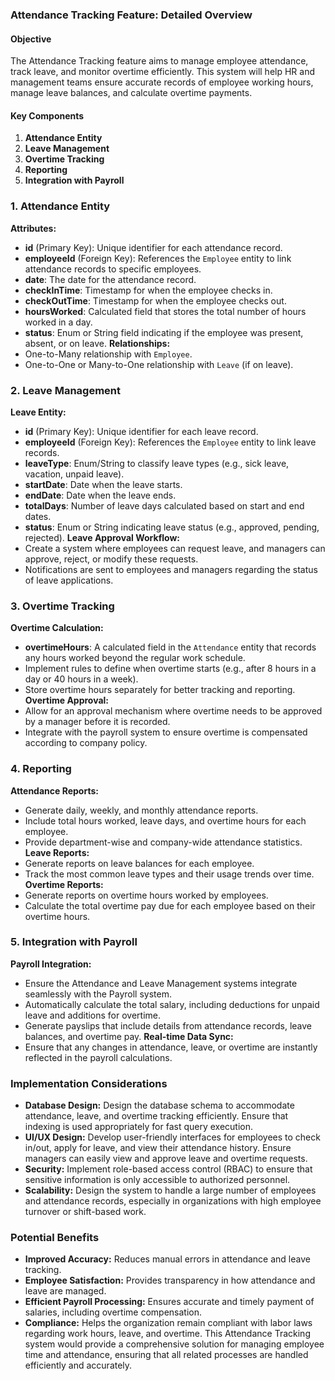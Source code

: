 ### **Attendance Tracking Feature: Detailed Overview**
#### **Objective**
The Attendance Tracking feature aims to manage employee attendance, track leave, and monitor overtime efficiently. This system will help HR and management teams ensure accurate records of employee working hours, manage leave balances, and calculate overtime payments.
#### **Key Components**
1. **Attendance Entity**
2. **Leave Management**
3. **Overtime Tracking**
4. **Reporting**
5. **Integration with Payroll**
### **1. Attendance Entity**
**Attributes:**
- **id** (Primary Key): Unique identifier for each attendance record.
- **employeeId** (Foreign Key): References the `Employee` entity to link attendance records to specific employees.
- **date**: The date for the attendance record.
- **checkInTime**: Timestamp for when the employee checks in.
- **checkOutTime**: Timestamp for when the employee checks out.
- **hoursWorked**: Calculated field that stores the total number of hours worked in a day.
- **status**: Enum or String field indicating if the employee was present, absent, or on leave.
  **Relationships:**
- One-to-Many relationship with `Employee`.
- One-to-One or Many-to-One relationship with `Leave` (if on leave).
### **2. Leave Management**
**Leave Entity:**
- **id** (Primary Key): Unique identifier for each leave record.
- **employeeId** (Foreign Key): References the `Employee` entity to link leave records.
- **leaveType**: Enum/String to classify leave types (e.g., sick leave, vacation, unpaid leave).
- **startDate**: Date when the leave starts.
- **endDate**: Date when the leave ends.
- **totalDays**: Number of leave days calculated based on start and end dates.
- **status**: Enum or String indicating leave status (e.g., approved, pending, rejected).
  **Leave Approval Workflow:**
- Create a system where employees can request leave, and managers can approve, reject, or modify these requests.
- Notifications are sent to employees and managers regarding the status of leave applications.
### **3. Overtime Tracking**
**Overtime Calculation:**
- **overtimeHours**: A calculated field in the `Attendance` entity that records any hours worked beyond the regular work schedule.
- Implement rules to define when overtime starts (e.g., after 8 hours in a day or 40 hours in a week).
- Store overtime hours separately for better tracking and reporting.
  **Overtime Approval:**
- Allow for an approval mechanism where overtime needs to be approved by a manager before it is recorded.
- Integrate with the payroll system to ensure overtime is compensated according to company policy.
### **4. Reporting**
**Attendance Reports:**
- Generate daily, weekly, and monthly attendance reports.
- Include total hours worked, leave days, and overtime hours for each employee.
- Provide department-wise and company-wide attendance statistics.
  **Leave Reports:**
- Generate reports on leave balances for each employee.
- Track the most common leave types and their usage trends over time.
  **Overtime Reports:**
- Generate reports on overtime hours worked by employees.
- Calculate the total overtime pay due for each employee based on their overtime hours.
### **5. Integration with Payroll**
**Payroll Integration:**
- Ensure the Attendance and Leave Management systems integrate seamlessly with the Payroll system.
- Automatically calculate the total salary, including deductions for unpaid leave and additions for overtime.
- Generate payslips that include details from attendance records, leave balances, and overtime pay.
  **Real-time Data Sync:**
- Ensure that any changes in attendance, leave, or overtime are instantly reflected in the payroll calculations.
### **Implementation Considerations**
- **Database Design:** Design the database schema to accommodate attendance, leave, and overtime tracking efficiently. Ensure that indexing is used appropriately for fast query execution.
- **UI/UX Design:** Develop user-friendly interfaces for employees to check in/out, apply for leave, and view their attendance history. Ensure managers can easily view and approve leave and overtime requests.
- **Security:** Implement role-based access control (RBAC) to ensure that sensitive information is only accessible to authorized personnel.
- **Scalability:** Design the system to handle a large number of employees and attendance records, especially in organizations with high employee turnover or shift-based work.
### **Potential Benefits**
- **Improved Accuracy:** Reduces manual errors in attendance and leave tracking.
- **Employee Satisfaction:** Provides transparency in how attendance and leave are managed.
- **Efficient Payroll Processing:** Ensures accurate and timely payment of salaries, including overtime compensation.
- **Compliance:** Helps the organization remain compliant with labor laws regarding work hours, leave, and overtime.
  This Attendance Tracking system would provide a comprehensive solution for managing employee time and attendance, ensuring that all related processes are handled efficiently and accurately.